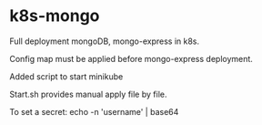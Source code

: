 # k8s-mongo

Full deployment mongoDB, mongo-express in k8s.

Config map must be applied before mongo-express deployment.

Added script to start minikube

Start.sh provides manual apply file by file.

To set a secret: echo -n 'username' | base64